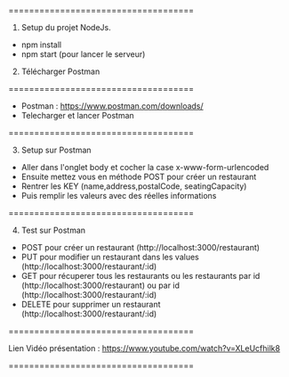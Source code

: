 ====================================

1. Setup du projet NodeJs.

- npm install
- npm start (pour lancer le serveur)

2. Télécharger Postman

====================================

- Postman : https://www.postman.com/downloads/
- Telecharger et lancer Postman

====================================

3. Setup sur Postman

- Aller dans l'onglet body et cocher la case x-www-form-urlencoded
- Ensuite mettez vous en méthode POST pour créer un restaurant
- Rentrer les KEY (name,address,postalCode, seatingCapacity)
- Puis remplir les valeurs avec des réelles informations

====================================

4. Test sur Postman

- POST pour créer un restaurant (http://localhost:3000/restaurant)
- PUT pour modifier un restaurant dans les values (http://localhost:3000/restaurant/:id)
- GET pour récuperer tous les restaurants ou les restaurants par id (http://localhost:3000/restaurant) ou par id (http://localhost:3000/restaurant/:id)
- DELETE pour supprimer un restaurant (http://localhost:3000/restaurant/:id)

====================================

Lien Vidéo présentation  : https://www.youtube.com/watch?v=XLeUcfhilk8

====================================

